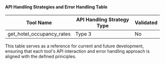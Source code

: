 #### API Handling Strategies and Error Handling Table
| Tool Name                       | API Handling Strategy Type                          | Validated |
|---------------------------------|----------------------------------------------------|-----------|
| get_hotel_occupancy_rates       | Type 3 | No        |

This table serves as a reference for current and future development, ensuring that each tool's API interaction and error handling approach is aligned with the defined principles.
